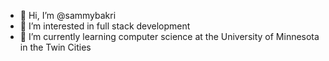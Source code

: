 - 👋 Hi, I’m @sammybakri
- 👀 I’m interested in full stack development
- 🌱 I’m currently learning computer science at the University of Minnesota in the Twin Cities

<!---
sammybakri/sammybakri is a ✨ special ✨ repository because its `README.md` (this file) appears on your GitHub profile.
You can click the Preview link to take a look at your changes.
--->
